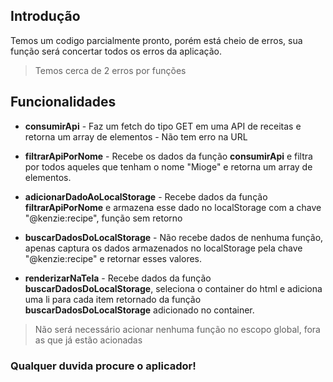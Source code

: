 ## Introdução

Temos um codigo parcialmente pronto, porém está cheio de erros, sua função será concertar todos os erros da aplicação.

> Temos cerca de 2 erros por funções 

## Funcionalidades

* **consumirApi** - Faz um fetch do tipo GET em uma API de receitas e retorna um array de elementos - Não tem erro na URL

* **filtrarApiPorNome** - Recebe os dados da função **consumirApi** e filtra por todos aqueles que tenham o nome "Mioge" e retorna um array de elementos. 

* **adicionarDadoAoLocalStorage** - Recebe dados da função **filtrarApiPorNome** e armazena esse dado no localStorage com a chave "@kenzie:recipe", função sem retorno

* **buscarDadosDoLocalStorage** - Não recebe dados de nenhuma função, apenas captura os dados armazenados no localStorage pela chave "@kenzie:recipe" e retornar esses valores.

* **renderizarNaTela** - Recebe dados da função **buscarDadosDoLocalStorage**, seleciona o container do html e adiciona uma li para cada item retornado da função **buscarDadosDoLocalStorage** adicionado no container.

> Não será necessário acionar nenhuma função no escopo global, fora as que já estão acionadas

### Qualquer duvida procure o aplicador!